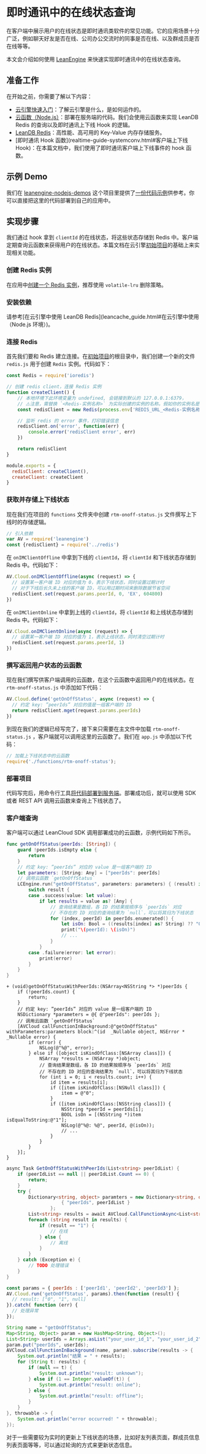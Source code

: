 # 即时通讯中的在线状态查询

在客户端中展示用户的在线状态是即时通讯类软件的常见功能。它的应用场景十分广泛，例如聊天好友是否在线、公司办公交流时的同事是否在线、以及群成员是否在线等等。

本文会介绍如何使用 [LeanEngine](leanengine_overview.html) 来快速实现即时通讯中的在线状态查询。

## 准备工作

在开始之前，你需要了解以下内容：

* [云引擎快速入门](leanengine_quickstart.html)：了解云引擎是什么，是如何运作的。
* [云函数（Node.js）](leanengine_cloudfunction_guide-node.html)：部署在服务端的代码。我们会使用云函数来实现 LeanDB Redis 的查询以及即时通讯上下线 Hook 的逻辑。
* [LeanDB Redis](leancache_guide.html)：高性能、高可用的 Key-Value 内存存储服务。
* [即时通讯 Hook 函数](realtime-guide-systemconv.html#客户端上下线 Hook)：在本篇文档中，我们使用了即时通讯客户端上下线事件的 hook 函数。

## 示例 Demo

我们在 [leanengine-nodejs-demos](https://github.com/leancloud/leanengine-nodejs-demos) 这个项目里提供了[一份代码示例](https://github.com/leancloud/leanengine-nodejs-demos/blob/master/functions/rtm-onoff-status.js)供参考。你可以直接把这里的代码部署到自己的应用中。


## 实现步骤
我们通过 hook 拿到 `clientId` 的在线状态，将这些状态存储到 Redis 中。客户端定期查询云函数来获得用户的在线状态。本篇文档在云引擎[初始项目](https://github.com/leancloud/node-js-getting-started)的基础上来实现相关功能。

### 创建 Redis 实例

在应用中[创建一个 Redis 实例](leancache_guide.html#创建实例)，推荐使用 `volatile-lru` 删除策略。

### 安装依赖

请参考[在云引擎中使用 LeanDB Redis](leancache_guide.html#在云引擎中使用（Node.js 环境）)。

### 连接 Redis

首先我们要和 Redis 建立连接。在[初始项目](https://github.com/leancloud/node-js-getting-started)的根目录中，我们创建一个新的文件 `redis.js` 用于创建 `Redis` 实例。代码如下：

```js
const Redis = require('ioredis')

// 创建 redis client，连接 Redis 实例
function createClient() {
    // 本地环境下此环境变量为 undefined, 会链接到默认的 127.0.0.1:6379，
    // ⚠️注意，需替换 `<Redis-实例名称>` 为实际创建的实例的名称。假如你的实例名是 statusCache，这里需要写 REDIS_URL_statusCache
    const redisClient = new Redis(process.env['REDIS_URL_<Redis-实例名称>'])

    // 监听 redis 的 error 事件，打印错误信息
    redisClient.on('error', function(err) {
        console.error('redisClient error', err)
    })

    return redisClient
}

module.exports = {
  redisClient: createClient(),
  createClient: createClient
}
```

### 获取并存储上下线状态

现在我们在项目的 `functions` 文件夹中创建 `rtm-onoff-status.js` 文件撰写上下线时的存储逻辑。

```js
// 引入依赖
var AV = require('leanengine')
const {redisClient} = require('../redis')
```

在 `onIMClientOffline` 中拿到下线的 `clientId`，将 `clientId` 和下线状态存储到 Redis 中。代码如下：

```js
AV.Cloud.onIMClientOffline(async (request) => {
  // 设置某一客户端 ID 对应的值为 0，表示下线状态，同时设置过期计时
  // 对于下线后长久未上线的客户端 ID，可以用过期时间来删除数据节省空间
  redisClient.set(request.params.peerId, 0, 'EX', 604800)
})
```

在 `onIMClientOnline` 中拿到上线的 `clientId`，将 `clientId` 和上线状态存储到 Redis 中。代码如下：

```js
AV.Cloud.onIMClientOnline(async (request) => {
  // 设置某一客户端 ID 对应的值为 1，表示上线状态，同时清空过期计时
  redisClient.set(request.params.peerId, 1)
})
```

### 撰写返回用户状态的云函数
现在我们撰写供客户端调用的云函数，在这个云函数中返回用户的在线状态。在 `rtm-onoff-status.js` 中添加如下代码：

```js
AV.Cloud.define('getOnOffStatus', async (request) => {
  // 约定 key: ”peerIds” 对应的值是一组客户端的 ID
  return redisClient.mget(request.params.peerIds)
})
```

到现在我们的逻辑已经写完了，接下来只需要在主文件中加载 `rtm-onoff-status.js` ，客户端就可以调用这里的云函数了。我们在 `app.js` 中添加以下代码：

```js
// 加载上下线状态中的云函数
require('./functions/rtm-onoff-status');
```

### 部署项目
代码写完后，用命令行工具[将代码部署到服务端](leanengine_cli.html#从本地代码部署)。部署成功后，就可以使用 SDK 或者 REST API 调用云函数来查询上下线状态了。


### 客户端查询

客户端可以通过 LeanCloud SDK 调用部署成功的云函数，示例代码如下所示。

```swift
func getOnOffStatus(peerIds: [String]) {
    guard !peerIds.isEmpty else {
        return
    }
    // 约定 key: ”peerIds” 对应的 value 是一组客户端的 ID
    let parameters: [String: Any] = ["peerIds": peerIds]
    // 调用云函数 `getOnOffStatus`
    LCEngine.run("getOnOffStatus", parameters: parameters) { (result) in
        switch result {
        case .success(value: let value):
            if let results = value as? [Any] {
                // 查询结果是数组，各 ID 的结果按顺序与 `peerIds` 对应
                // 不存在的 ID 对应的查询结果为 `null`，可以将其归为下线状态
                for (index, peerId) in peerIds.enumerated() {
                    let isOn: Bool = ((results[index] as? String) ?? "0") == "1"
                    print("\(peerId): \(isOn)")
                    // ...
                }
            }
        case .failure(error: let error):
            print(error)
        }
    }
}
```
```objc
+ (void)getOnOffStatusWithPeerIds:(NSArray<NSString *> *)peerIds {
    if (!peerIds.count) {
        return;
    }
    // 约定 key: ”peerIds” 对应的 value 是一组客户端的 ID
    NSDictionary *parameters = @{ @"peerIds": peerIds };
    // 调用云函数 `getOnOffStatus`
    [AVCloud callFunctionInBackground:@"getOnOffStatus" withParameters:parameters block:^(id  _Nullable object, NSError * _Nullable error) {
        if (error) {
            NSLog(@"%@", error);
        } else if ([object isKindOfClass:[NSArray class]]) {
            NSArray *results = (NSArray *)object;
            // 查询结果是数组，各 ID 的结果按顺序与 `peerIds` 对应
            // 不存在的 ID 对应的查询结果为 `null`，可以将其归为下线状态
            for (int i = 0; i < results.count; i++) {
                id item = results[i];
                if ([item isKindOfClass:[NSNull class]]) {
                    item = @"0";
                }
                if ([item isKindOfClass:[NSString class]]) {
                    NSString *peerId = peerIds[i];
                    BOOL isOn = [(NSString *)item isEqualToString:@"1"];
                    NSLog(@"%@: %@", peerId, @(isOn));
                    // ...
                }
            }
        }
    }];
}
```
```cs
async Task GetOnOffStatusWithPeerIds(List<string> peerIdList) {
    if (peerIdList == null || peerIdList.Count == 0) {
        return;
    }
    try {
        Dictionary<string, object> paramters = new Dictionary<string, object> {
                    { "peerIds", peerIdList }
                };
        List<string> results = await AVCloud.CallFunctionAsync<List<string>>("getOnOffStatus", paramters);
        foreach (string result in results) {
            if (result == "1") {
                // 在线
            } else {
                // 离线
            }
        }
    } catch (Exception e) {
        // TODO 处理错误
    }
}
```
```js
const params = { peerIds : ['peerId1', 'peerId2', 'peerId3'] };
AV.Cloud.run('getOnOffStatus', params).then(function (result) {
  // result: ["0", "1", null]
}).catch( function (err) {
  // 处理异常
});
```
```java
String name = "getOnOffStatus";
Map<String, Object> param = new HashMap<String, Object>();
List<String> userIds = Arrays.asList("your_user_id_1", "your_user_id_2");
param.put("peerIds", userIds);
AVCloud.callFunctionInBackground(name, param).subscribe(results -> {
    System.out.println("结果 = " + results);
    for (String t: results) {
        if (null == t) {
            System.out.println("result: unknown");
        } else if (1 == Integer.valueOf(t)) {
            System.out.println("result: online");
        } else {
            System.out.println("result: offline");
        }
    }
}, throwable -> {
    System.out.println("error occurred! " + throwable);
});
```

对于一些需要较为实时的更新上下线状态的场景，比如好友列表页面，群成员信息列表页面等等，可以通过轮询的方式来更新状态信息。

